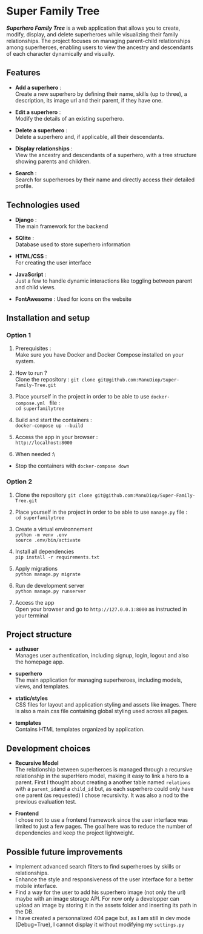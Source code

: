 # Super Family Tree

***Superhero Family Tree*** is a web application that allows you to create, modify, display, and delete superheroes while visualizing their family relationships. The project focuses on managing parent-child relationships among superheroes, enabling users to view the ancestry and descendants of each character dynamically and visually.

## Features 

- **Add a superhero** : \
Create a new superhero by defining their name, skills (up to three), a description, its image url and their parent, if they have one.

- **Edit a superhero** : \
Modify the details of an existing superhero. 

- **Delete a superhero** : \
Delete a superhero and, if applicable, all their descendants.

- **Display relationships** : \
View the ancestry and descendants of a superhero, with a tree structure showing parents and children.

- **Search** : \
Search for superheroes by their name and directly access their detailed profile.


## Technologies used 

- **Django** : \
The main framework for the backend

- **SQlite** : \
Database used to store superhero information 

- **HTML/CSS** : \
For creating the user interface

- **JavaScript** : \
Just a few to handle dynamic interactions like toggling between parent and child views. 

- **FontAwesome** : 
Used for icons on the website


## Installation and setup 

### Option 1

1. Prerequisites :\
Make sure you have Docker and Docker Compose installed on your system.

2. How to run ?\
Clone the repository : ``` git clone git@github.com:ManuDiop/Super-Family-Tree.git ```

3. Place yourself in the project in order to be able to use ```docker-compose.yml ``` file :\
``` cd superfamilytree ```

4. Build and start the containers :\
``` docker-compose up --build ```

5. Access the app in your browser :\
``` http://localhost:8000 ```

6. When needed :\
- Stop the containers with ``` docker-compose down ```


### Option 2

1. Clone the repository 
``` git clone git@github.com:ManuDiop/Super-Family-Tree.git ```

2. Place yourself in the project in order to be able to use ``` manage.py ``` file :\
``` cd superfamilytree ```

3. Create a virtual environnement\
``` python -m venv .env ```\
``` source .env/bin/activate ```

4. Install all dependencies\
``` pip install -r requirements.txt ```

5. Apply migrations\
``` python manage.py migrate ```

6. Run de development server\
``` python manage.py runserver ```

7. Access the app\
Open your browser and go to ``` http://127.0.0.1:8000 ``` as instructed in your terminal



## Project structure 

- **authuser**\
Manages user authentication, including signup, login, logout and also the homepage app.

- **superhero**\
The main application for managing superheroes, including models, views, and templates.

- **static/styles**\
CSS files for layout and application styling and assets like images. There is also a main.css file containing global styling used across all pages.

- **templates**\
Contains HTML templates organized by application.


## Development choices 

- **Recursive Model**\
The relationship between superheroes is managed through a recursive relationship in the superHero model, making it easy to link a hero to a parent.
First I thought about creating a another table named ``` relations ``` with a ``` parent_id ```and a ``` child_id ``` but, as each superhero could only have one parent (as requested) I chose recursivity. It was also a nod to the previous evaluation test. 

- **Frontend**\
I chose not to use a frontend framework since the user interface was limited to just a few pages. The goal here was to reduce the number of dependencies and keep the project lightweight.


## Possible future improvements 
- Implement advanced search filters to find superheroes by skills or relationships.
- Enhance the style and responsiveness of the user interface for a better mobile interface.
- Find a way for the user to add his superhero image (not only the url) maybe with an image storage API. For now only a developper can upload an image by storing it in the assets folder and inserting its path in the DB. 
- I have created a personnalized 404 page but, as I am still in dev mode (Debug=True), I cannot display it without modifying my ```settings.py```

